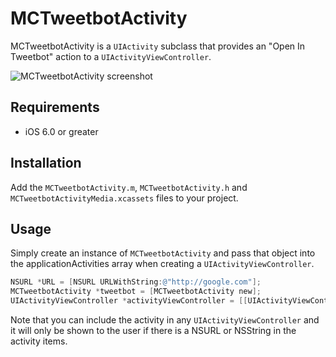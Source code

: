 # MCTweetbotActivity

MCTweetbotActivity is a `UIActivity` subclass that provides an "Open In Tweetbot" action to a `UIActivityViewController`.

![MCTweetbotActivity screenshot](http://f.cl.ly/items/2h3A3b3Q2x422F2p2t24/photo.PNG "MCTweetbotActivity screenshot")

## Requirements

- iOS 6.0 or greater

## Installation

Add the `MCTweetbotActivity.m`, `MCTweetbotActivity.h` and `MCTweetbotActivityMedia.xcassets` files to your project.

## Usage

Simply create an instance of `MCTweetbotActivity` and pass that object into the applicationActivities array when creating a `UIActivityViewController`.

```objectivec
NSURL *URL = [NSURL URLWithString:@"http://google.com"];
MCTweetbotActivity *tweetbot = [MCTweetbotActivity new];
UIActivityViewController *activityViewController = [[UIActivityViewController alloc] initWithActivityItems:@[URL] applicationActivities:@[tweetbot]];
```

Note that you can include the activity in any `UIActivityViewController` and it will only be shown to the user if there is a NSURL or NSString in the activity items.